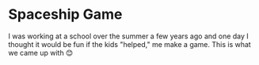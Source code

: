 # Spaceship Game

I was working at a school over the summer a few years ago and one day I thought it would be fun if the kids "helped," me make a game. This is what we came up with 😊